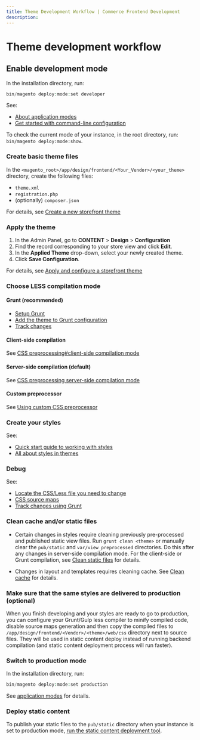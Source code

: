 ```yaml
---
title: Theme Development Workflow | Commerce Frontend Development
description:
---
```


# Theme development workflow

## Enable development mode

In the installation directory, run:

```php
bin/magento deploy:mode:set developer
```

See:

*  [About application modes](https://devdocs.magento.com/guides/v2.4/config-guide/bootstrap/magento-modes.html)
*  [Get started with command-line configuration](https://devdocs.magento.com/guides/v2.4/config-guide/cli/config-cli-subcommands.html)

<InlineAlert variant="success" slots="text"/>

To check the current mode of your instance, in the root directory, run: `bin/magento deploy:mode:show`.

### Create basic theme files

In the `<magento_root>/app/design/frontend/<Your_Vendor>/<your_theme>` directory, create the following files:

*  `theme.xml`
*  `registration.php`
*  (optionally) `composer.json`

For details, see [Create a new storefront theme](create-storefront.md)

### Apply the theme

1. In the Admin Panel, go to **CONTENT** > **Design** > **Configuration**
1. Find the record corresponding to your store view and click **Edit**.
1. In the **Applied Theme** drop-down, select your newly created theme.
1. Click **Save Configuration**.

For details, see [Apply and configure a storefront theme](apply-storefront.md)

### Choose LESS compilation mode

#### Grunt (recommended)

*  [Setup Grunt](../tools/grunt.md)
*  [Add the theme to Grunt configuration](../css/debug.md#adding-themes-to-grunt-configuration)
*  [Track changes](../css/debug.md#use-cases-of-tracking-changes-using-grunt)

#### Client-side compilation

See [CSS preprocessing#client-side compilation mode](../css/preprocess.md#client-side-less-compilation)

#### Server-side compilation (default)

See [CSS preprocessing server-side compilation mode](../css/preprocess.md#server-side-less-compilation)

#### Custom preprocessor

See [Using custom CSS preprocessor](../css/custom-preprocessor/index.md)

### Create your styles

See:

*  [Quick start guide to working with styles](../css/quickstart/index.md)
*  [All about styles in themes](../css/index.md)

### Debug

See:

*  [Locate the CSS/Less file you need to change](debug.md)
*  [CSS source maps](../css/debug.md#css-source-maps)
*  [Track changes using Grunt](../css/debug.md#use-cases-of-tracking-changes-using-grunt)

### Clean cache and/or static files

*  Certain changes in styles require cleaning previously pre-processed and published static view files. Run `grunt clean <theme>` or manually clear the `pub/static` and `var/view_preprocessed` directories. Do this after any changes in server-side compilation mode. For the client-side or Grunt compilation, see [Clean static files](../caching.md#clean-static-files) for details.

*  Changes in layout and templates requires cleaning cache. See [Clean cache](../caching.md#clean-cache) for details.

### Make sure that the same styles are delivered to production (optional)

When you finish developing and your styles are ready to go to production, you can configure your Grunt/Gulp less compiler to minify compiled code, disable source maps generation and then copy the compiled files to `/app/design/frontend/<Vendor>/<theme>/web/css` directory next to source files. They will be used in static content deploy instead of running backend compilation (and static content deployment process will run faster).

### Switch to production mode

In the installation directory, run:

```php
bin/magento deploy:mode:set production
```

See [application modes](https://devdocs.magento.com/guides/v2.4/config-guide/bootstrap/magento-modes.html#production-mode) for details.

### Deploy static content

To publish your static files to the `pub/static` directory when your instance is set to production mode, [run the static content deployment tool](https://devdocs.magento.com/guides/v2.4/config-guide/cli/config-cli-subcommands-static-view.html).
